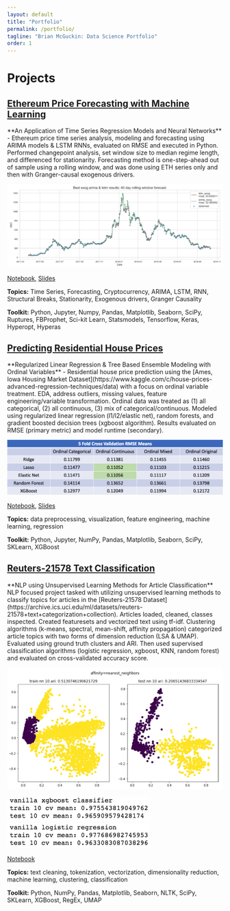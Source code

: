 ```yaml
---
layout: default
title: "Portfolio"
permalink: /portfolio/
tagline: "Brian McGuckin: Data Science Portfolio"
order: 1
---
```

<h1>Projects</h1>
<h2>
  <a href="https://github.com/brianmcguckin/thinkful_final_capstone">
    Ethereum Price Forecasting with Machine Learning
  </a>
</h2>
**An Application of Time Series Regression Models and Neural Networks**
- Ethereum price time series analysis, modeling and forecasting using ARIMA models & LSTM RNNs, evaluated on RMSE and executed in Python. Performed changepoint analysis, set window size to median regime length, and differenced for stationarity. Forecasting method is one-step-ahead out of sample using a rolling window, and was done using ETH series only and then with Granger-causal exogenous drivers.

![exog_results](https://raw.githubusercontent.com/brianmcguckin/brianmcguckin.github.io/master/images/exog_results.png 'exog_results')

[Notebook](https://nbviewer.jupyter.org/github/brianmcguckin/thinkful_final_capstone/blob/master/ethereum_price_forecasting_with_machine_learning.ipynb),
[Slides](https://github.com/brianmcguckin/thinkful_final_capstone/blob/master/ethereum_price_forecasting_with_machine_learning.pdf)

**Topics:** Time Series, Forecasting, Cryptocurrency, ARIMA, LSTM, RNN, Structural Breaks, Stationarity, Exogenous drivers, Granger Causality

**Toolkit:** Python, Jupyter, Numpy, Pandas, Matplotlib, Seaborn, SciPy, Ruptures, FBProphet, Sci-kit Learn, Statsmodels, Tensorflow, Keras, Hyperopt, Hyperas

<h2>
  <a href="https://github.com/brianmcguckin/thinkful_unit_03_capstone">
    Predicting Residential House Prices
  </a>
</h2>
**Regularized Linear Regression & Tree Based Ensemble Modeling with Ordinal Variables**
- Residential house price prediction using the [Ames, Iowa Housing Market Dataset](https://www.kaggle.com/c/house-prices-advanced-regression-techniques/data) with a focus on ordinal variable treatment. EDA, address outliers, missing values, feature engineering/variable transformation. Ordinal data was treated as (1) all categorical, (2) all continuous, (3) mix of categorical/continuous. Modeled using regularized linear regression (l1/l2/elastic net), random forests, and gradient boosted decision trees (xgboost algorithm). Results evaluated on RMSE (primary metric) and model runtime (secondary).

![results table](https://raw.githubusercontent.com/brianmcguckin/brianmcguckin.github.io/master/images/house_price_results.png 'results table')

[Notebook](https://nbviewer.jupyter.org/github/brianmcguckin/thinkful_unit_03_capstone/blob/master/unit_03_capstone_final_notebook.ipynb), [Slides](https://github.com/brianmcguckin/thinkful_unit_03_capstone/blob/master/slides_housing_price_capstone.pdf)

**Topics:** data preprocessing, visualization, feature engineering, machine learning, regression

**Toolkit:** Python, Jupyter, NumPy, Pandas, Matplotlib, Seaborn, SciPy, SKLearn, XGBoost

<h2>
  <a href="https://github.com/brianmcguckin/thinkful_unit_04_capstone">
    Reuters-21578 Text Classification
  </a>
</h2>
**NLP using Unsupervised Learning Methods for Article Classification**
NLP focused project tasked with utilizing unsupervised learning methods to classify topics for articles in the [Reuters-21578 Dataset](https://archive.ics.uci.edu/ml/datasets/reuters-21578+text+categorization+collection). Articles loaded, cleaned, classes inspected. Created featuresets and vectorized text using tf-idf. Clustering algorithms (k-means, spectral, mean-shift, affinity propagation) categorized article topics with two forms of dimension reduction (LSA & UMAP). Evaluated using ground truth clusters and ARI. Then used supervised classification algorithms (logistic regression, xgboost, KNN, random forest) and evaluated on cross-validated accuracy score.

![nn_clusters](https://raw.githubusercontent.com/brianmcguckin/brianmcguckin.github.io/master/images/nn_clusters.png 'spectral clustering nearest neighbors')

![xgb results](https://raw.githubusercontent.com/brianmcguckin/brianmcguckin.github.io/master/images/nlp_xgb.png 'xgboost results')
![lr results](https://raw.githubusercontent.com/brianmcguckin/brianmcguckin.github.io/master/images/nlp_logregr.png 'logregr results')

[Notebook](https://nbviewer.jupyter.org/github/brianmcguckin/thinkful_unit_04_capstone/blob/master/04_capstone_unsupervised_learning_final.ipynb)

**Topics:** text cleaning, tokenization, vectorization, dimensionality reduction, machine learning, clustering, classification

**Toolkit:** Python, NumPy, Pandas, Matplotlib, Seaborn, NLTK, SciPy, SKLearn, XGBoost, RegEx, UMAP
